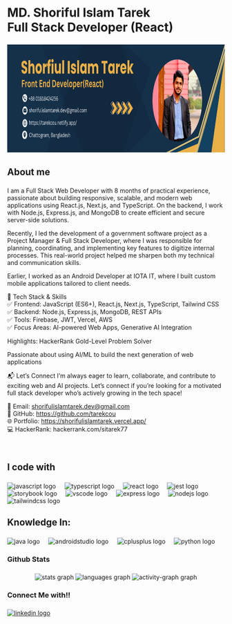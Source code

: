 <h1 align="left">MD. Shoriful Islam Tarek<br>Full Stack Developer (React)</h1>

###

<div align="center">
  <img height="250" width="1240" src="https://raw.githubusercontent.com/Tarekcou/tarekcou/refs/heads/main/Shorfiul%20Islam%20Tarek(Github).png"  />
</div>

###

<h2 align="left">About me</h2>

###

<p align="left">I am a Full Stack Web Developer with 8 months of practical experience, passionate about building responsive, scalable, and modern web applications using React.js, Next.js, and TypeScript. On the backend, I work with Node.js, Express.js, and MongoDB to create efficient and secure server-side solutions.

Recently, I led the development of a government software project as a Project Manager & Full Stack Developer, where I was responsible for planning, coordinating, and implementing key features to digitize internal processes. This real-world project helped me sharpen both my technical and communication skills.

Earlier, I worked as an Android Developer at IOTA IT, where I built custom mobile applications tailored to client needs.

🔧 Tech Stack & Skills <br>
✅ Frontend: JavaScript (ES6+), React.js, Next.js, TypeScript, Tailwind CSS <br>
✅ Backend: Node.js, Express.js, MongoDB, REST APIs <br>
✅ Tools: Firebase, JWT, Vercel, AWS <br>
✅ Focus Areas: AI-powered Web Apps, Generative AI Integration <br>

Highlights:  HackerRank Gold-Level Problem Solver  <br>

Passionate about using AI/ML to build the next generation of web applications

📬 Let’s Connect
I’m always eager to learn, collaborate, and contribute to exciting web and AI projects. Let’s connect if you’re looking for a motivated full stack developer who’s actively growing in the tech space!

📧 Email: shorifulislamtarek.dev@gmail.com <br>
🔗 GitHub: https://github.com/tarekcou <br>
🌐 Portfolio: https://shorifulislamtarek.vercel.app/ <br>
💻 HackerRank: hackerrank.com/sitarek77</p> <br>

###

<h2 align="left">I code with</h2>

###

<div align="left">
  <img src="https://cdn.jsdelivr.net/gh/devicons/devicon/icons/javascript/javascript-original.svg" height="40" alt="javascript logo"  />
  <img width="12" />
  <img src="https://cdn.jsdelivr.net/gh/devicons/devicon/icons/typescript/typescript-original.svg" height="40" alt="typescript logo"  />
  <img width="12" />
  <img src="https://cdn.jsdelivr.net/gh/devicons/devicon/icons/react/react-original.svg" height="40" alt="react logo"  />
  <img width="12" />
  <img src="https://cdn.jsdelivr.net/gh/devicons/devicon/icons/jest/jest-plain.svg" height="40" alt="jest logo"  />
  <img width="12" />
  <img src="https://cdn.jsdelivr.net/gh/devicons/devicon/icons/storybook/storybook-original.svg" height="40" alt="storybook logo"  />
  <img width="12" />
  <img src="https://cdn.jsdelivr.net/gh/devicons/devicon/icons/vscode/vscode-original.svg" height="40" alt="vscode logo"  />
  <img width="12" />
  <img src="https://cdn.jsdelivr.net/gh/devicons/devicon/icons/express/express-original.svg" height="40" alt="express logo"  />
  <img width="12" />
  <img src="https://cdn.jsdelivr.net/gh/devicons/devicon/icons/nodejs/nodejs-original.svg" height="40" alt="nodejs logo"  />
  <img width="12" />
  <img src="https://cdn.jsdelivr.net/gh/devicons/devicon/icons/tailwindcss/tailwindcss-original-wordmark.svg" height="40" alt="tailwindcss logo"  />
</div>

###

<h2 align="left">Knowledge In:</h2>

###

<div align="left">
  <img src="https://cdn.jsdelivr.net/gh/devicons/devicon/icons/java/java-original.svg" height="40" alt="java logo"  />
  <img width="12" />
  <img src="https://cdn.jsdelivr.net/gh/devicons/devicon/icons/androidstudio/androidstudio-original.svg" height="40" alt="androidstudio logo"  />
  <img width="12" />
  <img src="https://cdn.jsdelivr.net/gh/devicons/devicon/icons/cplusplus/cplusplus-original.svg" height="40" alt="cplusplus logo"  />
  <img width="12" />
  <img src="https://cdn.jsdelivr.net/gh/devicons/devicon/icons/python/python-original.svg" height="40" alt="python logo"  />
</div>

###

<h3 align="left">Github Stats</h3>

###

<div align="center">
  <img src="https://github-readme-stats.vercel.app/api?username=tarekcou&hide_title=false&hide_rank=false&show_icons=true&include_all_commits=true&count_private=true&disable_animations=false&theme=dracula&locale=en&hide_border=false&order=1" height="150" alt="stats graph"  />
  <img src="https://github-readme-stats.vercel.app/api/top-langs?username=tarekcou&locale=en&hide_title=false&layout=compact&card_width=320&langs_count=5&theme=dracula&hide_border=false&order=2" height="150" alt="languages graph"  />
  <img src="https://github-readme-activity-graph.vercel.app/graph?username=tarekcou&radius=16&theme=react&area=true&order=5" height="300" alt="activity-graph graph"  />
</div>

###

<h3 align="left">Connect Me with!!</h3>

###

<div align="left">
  <a href="https://www.linkedin.com/in/shoriful-islam-tarek-157010133/" target="_blank">
    <img src="https://raw.githubusercontent.com/maurodesouza/profile-readme-generator/master/src/assets/icons/social/linkedin/default.svg" width="52" height="40" alt="linkedin logo"  />
  </a>
</div>

###
